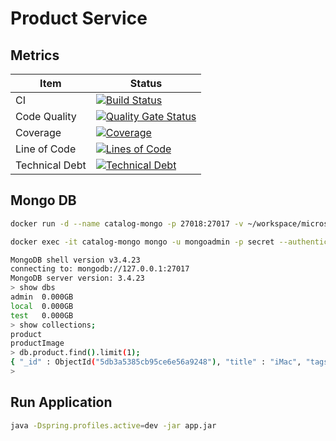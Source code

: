 # Product Service

## Metrics

Item|Status
--|------------
CI|[![Build Status](https://travis-ci.org/rscai/microservices-catalog.svg?branch=master)](https://travis-ci.org/rscai/microservices-catalog)
Code Quality|[![Quality Gate Status](https://sonarcloud.io/api/project_badges/measure?project=rscai_microservices-catalog&metric=alert_status)](https://sonarcloud.io/dashboard?id=rscai_microservices-catalog)
Coverage|[![Coverage](https://sonarcloud.io/api/project_badges/measure?project=rscai_microservices-catalog&metric=coverage)](https://sonarcloud.io/dashboard?id=rscai_microservices-catalog)
Line of Code|[![Lines of Code](https://sonarcloud.io/api/project_badges/measure?project=rscai_microservices-catalog&metric=ncloc)](https://sonarcloud.io/dashboard?id=rscai_microservices-catalog)
Technical Debt|[![Technical Debt](https://sonarcloud.io/api/project_badges/measure?project=rscai_microservices-catalog&metric=sqale_index)](https://sonarcloud.io/dashboard?id=rscai_microservices-catalog)

## Mongo DB

```bash
docker run -d --name catalog-mongo -p 27018:27017 -v ~/workspace/microservices-java/catalog-mongo-data:/data/db -e MONGO_INITDB_ROOT_USERNAME=mongoadmin -e MONGO_INITDB_ROOT_PASSWORD=secret mongo:3.4
```

```bash
docker exec -it catalog-mongo mongo -u mongoadmin -p secret --authenticationDatabase admin
```

```bash
MongoDB shell version v3.4.23
connecting to: mongodb://127.0.0.1:27017
MongoDB server version: 3.4.23
> show dbs
admin  0.000GB
local  0.000GB
test   0.000GB
> show collections;
product
productImage
> db.product.find().limit(1);
{ "_id" : ObjectId("5db3a5385cb95ce6e56a9248"), "title" : "iMac", "tags" : [ "mac", " apple" ], "images" : [ DBRef("productImage", ObjectId("5dabf9ab5cb95c4dad891a95")), DBRef("productImage", ObjectId("5dabf9a05cb95c4dad891a94")), DBRef("productImage", ObjectId("5dabf9845cb95c4dad891a92")), DBRef("productImage", ObjectId("5dabf9765cb95c4dad891a91")) ], "createdAt" : ISODate("2019-10-26T01:45:28.703Z"), "updatedAt" : ISODate("2019-11-03T09:31:00.103Z"), "_class" : "io.github.rscai.microservices.catalog.model.Product" }
> 
```

## Run Application

```bash
java -Dspring.profiles.active=dev -jar app.jar
```
